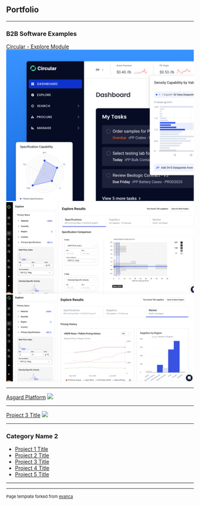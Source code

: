 ## Portfolio

---

### B2B Software Examples

[Circular - Explore Module](/sample_page)
<img src="images/explore.png?raw=true"/>
<img src="images/Explore 2.png?raw=true"/>
<img src="images/Explore 3.png?raw=true"/>

---
[Asgard Platform](/pdf/sample_presentation.pdf)
<img src="images/Asgard.avif?raw=true"/>

---
[Project 3 Title](http://example.com/)
<img src="images/dummy_thumbnail.jpg?raw=true"/>

---

### Category Name 2

- [Project 1 Title](http://example.com/)
- [Project 2 Title](http://example.com/)
- [Project 3 Title](http://example.com/)
- [Project 4 Title](http://example.com/)
- [Project 5 Title](http://example.com/)

---




---
<p style="font-size:11px">Page template forked from <a href="https://github.com/evanca/quick-portfolio">evanca</a></p>
<!-- Remove above link if you don't want to attibute -->
